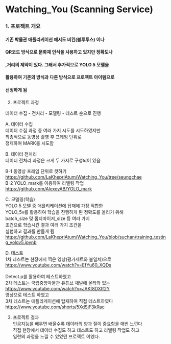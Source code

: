 # Watching_You (Scanning Service)

### 1. 프로젝트 개요

#### 기존 박물관 애플리케이션 에서도 비컨(블루투스) 이나 <br>
#### QR코드 방식으로 문화재 인식을 사용하고 있지만 정확도나 <br>
#### ,거리의 제약이 있다. 그래서 추가적으로 YOLO 5 모델을 <br>
#### 활용하여 기존의 방식과 다른 방식으로 프로젝트 아이템으로  <br>
#### 선정하게 됨  <br>
 
2. 프로젝트 과정  <br>

데이터 수집 - 전처리 - 모델링 - 테스트 순으로 진행  <br>

A. 데이터 수집 <br>
데이터 수집 과정 중 여러 가지 시도를 시도하였지만  <br>
최종적으로 동영상 촬영 후 프레임 단위로  <br>
정제하여 MARK를 시도함 <br> 

B. 데이터 전처리 <br>
데이터 전처리 과정은 크게 두 가지로 구성되어 있음 <br>

 B-1 동영상 프레임 단위로 컷하기 <br>
https://github.com/LaKhepriAtum/Watching_You/tree/seungchae <br>
 B-2 YOLO_mark를 이용하여 라벨링 작업 <br>
https://github.com/AlexeyAB/YOLO_mark <br>

C. 모델링(학습) <br>
YOLO 5 모델 중 애플리케이션에 탑재에 가장 적합한  <br>
YOLO_5v를 활용하여 학습을 진행하게 된 정확도를 올리기 위해 <br>
batch_size 및 옵티마이저_size 등 여러 가지 <br>
조건으로 학습시킨 결과 여러 가지 조건을  <br>
실험하고 결과를 만들게 됨 <br>
https://github.com/LaKhepriAtum/Watching_You/blob/suchan/training_testing_yolov5.ipynb<br>

D. 테스트  <br>
1차 테스트는 현장에서 찍은 영상(평가세트와 불일치)으로 <br>
https://www.youtube.com/watch?v=EfYu60_XQDs <br>  
Detect.p를 활용하여 테스트하였고 <br>
2차 테스트는 국립중앙박물관 유튜브 채널에 올라와 있는  <br>
https://www.youtube.com/watch?v=JAKt8DXtf2Y <br>
영상으로 테스트 하였고 <br>
3차 테스트는 애플리케이션에 탑재하여 직접 테스트하였다 <br>
https://www.youtube.com/shorts/5XdSjF3kRac<br> 

3. 프로젝트 결과 <br>
인공지능을 배우면 배울수록 데이터의 양과 질이 중요함을 매번 느낀다 <br>
직접 현장에서 데이터 수집도 하고 테스트도 하고 라벨링 작업도 하고<br>
일련의 과정을 느낄 수 있었던 프로젝트 이였다. <br>
